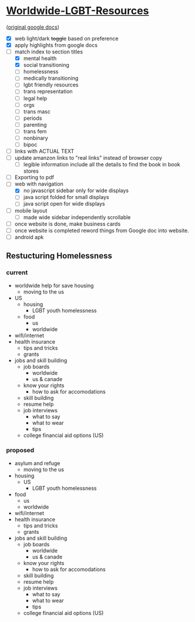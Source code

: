 
# [Worldwide-LGBT-Resources](https://pongopaws.github.io/Worldwide-LGBT-Resources/)

([original google docs](https://docs.google.com/document/d/1eLLK7EXLlJCDyJaAQXykwKjKp0m5XphUI_erLkgu8_0/edit))

- [x] web light/dark ~~toggle~~ based on preference
- [x] apply highlights from google docs
- [ ] match index to section titles
  - [x] mental health
  - [x] social transitioning
  - [ ] homelessness
  - [ ] medically transitioning
  - [ ] lgbt friendly resources
  - [ ] trans representation
  - [ ] legal help
  - [ ] orgs
  - [ ] trans masc
  - [ ] periods
  - [ ] parenting
  - [ ] trans fem
  - [ ] nonbinary
  - [ ] bipoc
- [ ] links with ACTUAL TEXT
- [ ] update amanzon links to "real links" instead of browser copy 
  - [ ] legible information include all the details to find the book in book stores
- [ ] Exporting to pdf
- [ ] web with navigation
  - [x] no javascript sidebar only for wide displays
  - [ ] java script folded for small displays
  - [ ] java script open for wide displays
- [ ] mobile layout
  - [ ] made wide sidebar independently scrollable
- [ ] once website is done, make business cards
- [ ] once website is completed reword things from Google doc into website.
- [ ] android apk

## Restucturing Homelessness

### current

- worldwide help for save housing
  - moving to the us
- US
  - housing
    - LGBT youth homelessness
  - food
    - us
    - worldwide
- wifi/internet
- health insurance
  - tips and tricks
  - grants
- jobs and skill building
  - job boards
    - worldwide
    - us & canade
  - know your rights
    - how to ask for accomodations
  - skill building
  - resume help
  - job interviews
    - what to say
    - what to wear
    - tips
  - college financial aid options (US)

### proposed

- asylum and refuge
  - moving to the us
- housing
  - US
    - LGBT youth homelessness
- food
  - us
  - worldwide
- wifi/internet
- health insurance
  - tips and tricks
  - grants
- jobs and skill building
  - job boards
    - worldwide
    - us & canade
  - know your rights
    - how to ask for accomodations
  - skill building
  - resume help
  - job interviews
    - what to say
    - what to wear
    - tips
  - college financial aid options (US)

